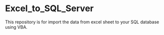 # Excel_to_SQL_Server
This repository is for import the data from excel sheet to your SQL database using VBA.
